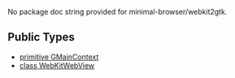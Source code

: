 No package doc string provided for minimal-browser/webkit2gtk.

## Public Types

* [primitive GMainContext](minimal-browser-webkit2gtk-GMainContext.md)
* [class WebKitWebView](minimal-browser-webkit2gtk-WebKitWebView.md)

